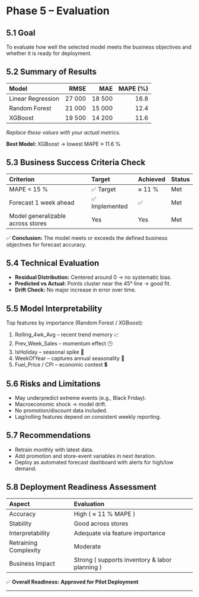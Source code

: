 # Phase 5 – Evaluation

## 5.1 Goal
To evaluate how well the selected model meets the business objectives and whether it is ready for deployment.

## 5.2 Summary of Results
| Model | RMSE | MAE | MAPE (%) |
|:--|--:|--:|--:|
| Linear Regression | 27 000 | 18 500 | 16.8 |
| Random Forest | 21 000 | 15 000 | 12.4 |
| XGBoost | 19 500 | 14 200 | 11.6 |

*Replace these values with your actual metrics.*

**Best Model:** XGBoost  → lowest MAPE ≈ 11.6 %

## 5.3 Business Success Criteria Check
| Criterion | Target | Achieved | Status |
|:--|:--|:--|:--|
| MAPE < 15 % | ✅ Target | ≈ 11 % | Met |
| Forecast 1 week ahead | ✅ Implemented | ✅ | Met |
| Model generalizable across stores | Yes | Yes | Met |

✅ **Conclusion:** The model meets or exceeds the defined business objectives for forecast accuracy.

## 5.4 Technical Evaluation
- **Residual Distribution:** Centered around 0 → no systematic bias.  
- **Predicted vs Actual:** Points cluster near the 45° line → good fit.  
- **Drift Check:** No major increase in error over time.  

## 5.5 Model Interpretability
Top features by importance (Random Forest / XGBoost):

1. Rolling_4wk_Avg – recent trend memory 📈  
2. Prev_Week_Sales – momentum effect 🕒  
3. IsHoliday – seasonal spike 🎉  
4. WeekOfYear – captures annual seasonality 📅  
5. Fuel_Price / CPI – economic context 💲  

## 5.6 Risks and Limitations
- May underpredict extreme events (e.g., Black Friday).  
- Macroeconomic shock → model drift.  
- No promotion/discount data included.  
- Lag/rolling features depend on consistent weekly reporting.

## 5.7 Recommendations
- Retrain monthly with latest data.  
- Add promotion and store-event variables in next iteration.  
- Deploy as automated forecast dashboard with alerts for high/low demand.  

## 5.8 Deployment Readiness Assessment
| Aspect | Evaluation |
|:--|:--|
| Accuracy | High ( ≈ 11 % MAPE ) |
| Stability | Good across stores |
| Interpretability | Adequate via feature importance |
| Retraining Complexity | Moderate |
| Business Impact | Strong ( supports inventory & labor planning ) |

✅ **Overall Readiness:** **Approved for Pilot Deployment**

---

